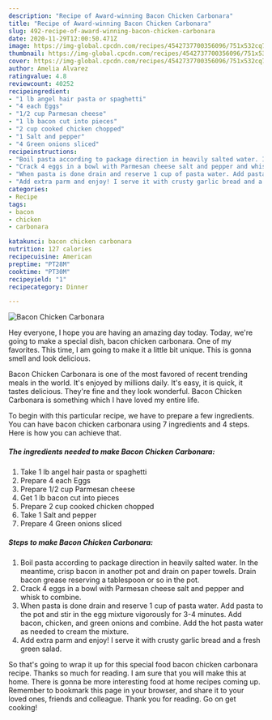 ```yaml
---
description: "Recipe of Award-winning Bacon Chicken Carbonara"
title: "Recipe of Award-winning Bacon Chicken Carbonara"
slug: 492-recipe-of-award-winning-bacon-chicken-carbonara
date: 2020-11-29T12:00:50.471Z
image: https://img-global.cpcdn.com/recipes/4542737700356096/751x532cq70/bacon-chicken-carbonara-recipe-main-photo.jpg
thumbnail: https://img-global.cpcdn.com/recipes/4542737700356096/751x532cq70/bacon-chicken-carbonara-recipe-main-photo.jpg
cover: https://img-global.cpcdn.com/recipes/4542737700356096/751x532cq70/bacon-chicken-carbonara-recipe-main-photo.jpg
author: Amelia Alvarez
ratingvalue: 4.8
reviewcount: 40252
recipeingredient:
- "1 lb angel hair pasta or spaghetti"
- "4 each Eggs"
- "1/2 cup Parmesan cheese"
- "1 lb bacon cut into pieces"
- "2 cup cooked chicken chopped"
- "1 Salt and pepper"
- "4 Green onions sliced"
recipeinstructions:
- "Boil pasta according to package direction in heavily salted water. In the meantime, crisp bacon in another pot and drain on paper towels. Drain bacon grease reserving a tablespoon or so in the pot."
- "Crack 4 eggs in a bowl with Parmesan cheese salt and pepper and whisk to combine."
- "When pasta is done drain and reserve 1 cup of pasta water. Add pasta to the pot and stir in the egg mixture vigorously for 3-4 minutes. Add bacon, chicken, and green onions and combine. Add the hot pasta water as needed to cream the mixture."
- "Add extra parm and enjoy! I serve it with crusty garlic bread and a fresh green salad."
categories:
- Recipe
tags:
- bacon
- chicken
- carbonara

katakunci: bacon chicken carbonara 
nutrition: 127 calories
recipecuisine: American
preptime: "PT28M"
cooktime: "PT30M"
recipeyield: "1"
recipecategory: Dinner

---
```



![Bacon Chicken Carbonara](https://img-global.cpcdn.com/recipes/4542737700356096/751x532cq70/bacon-chicken-carbonara-recipe-main-photo.jpg)

Hey everyone, I hope you are having an amazing day today. Today, we're going to make a special dish, bacon chicken carbonara. One of my favorites. This time, I am going to make it a little bit unique. This is gonna smell and look delicious.



Bacon Chicken Carbonara is one of the most favored of recent trending meals in the world. It's enjoyed by millions daily. It's easy, it is quick, it tastes delicious. They're fine and they look wonderful. Bacon Chicken Carbonara is something which I have loved my entire life.


To begin with this particular recipe, we have to prepare a few ingredients. You can have bacon chicken carbonara using 7 ingredients and 4 steps. Here is how you can achieve that.

<!--inarticleads1-->

##### The ingredients needed to make Bacon Chicken Carbonara:

1. Take 1 lb angel hair pasta or spaghetti
1. Prepare 4 each Eggs
1. Prepare 1/2 cup Parmesan cheese
1. Get 1 lb bacon cut into pieces
1. Prepare 2 cup cooked chicken chopped
1. Take 1 Salt and pepper
1. Prepare 4 Green onions sliced




<!--inarticleads2-->

##### Steps to make Bacon Chicken Carbonara:

1. Boil pasta according to package direction in heavily salted water. In the meantime, crisp bacon in another pot and drain on paper towels. Drain bacon grease reserving a tablespoon or so in the pot.
1. Crack 4 eggs in a bowl with Parmesan cheese salt and pepper and whisk to combine.
1. When pasta is done drain and reserve 1 cup of pasta water. Add pasta to the pot and stir in the egg mixture vigorously for 3-4 minutes. Add bacon, chicken, and green onions and combine. Add the hot pasta water as needed to cream the mixture.
1. Add extra parm and enjoy! I serve it with crusty garlic bread and a fresh green salad.




So that's going to wrap it up for this special food bacon chicken carbonara recipe. Thanks so much for reading. I am sure that you will make this at home. There is gonna be more interesting food at home recipes coming up. Remember to bookmark this page in your browser, and share it to your loved ones, friends and colleague. Thank you for reading. Go on get cooking!
